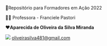 :monocle_face:Repositório para Formadores em Ação 2022

:man_teacher: Professora - Franciele Pastori

:heart:**Aparecida de Oliveira da Silva Miranda**

![](https://img.shields.io/badge/Gmail-D14836?style=for-the-badge&logo=gmail&logoColor=white) oliveirasilva481@gmail.com

